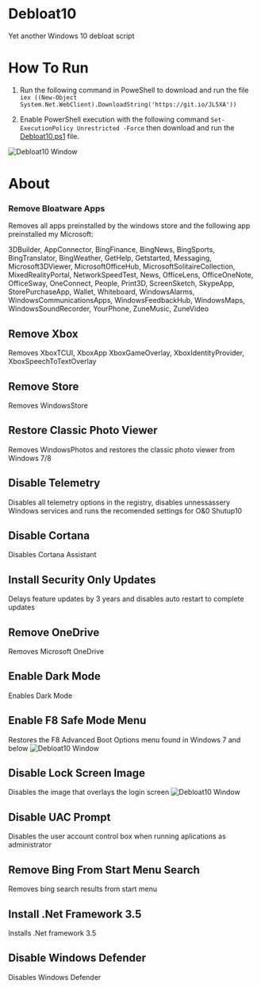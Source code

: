 # Debloat10
Yet another Windows 10 debloat script

# How To Run
1. Run the following command in PoweShell to download and run the file `iex ((New-Object System.Net.WebClient).DownloadString('https://git.io/JL5XA'))`

2. Enable PowerShell execution with the following command `Set-ExecutionPolicy Unrestricted -Force` then download and run the [Debloat10.ps1](https://raw.githubusercontent.com/christopherhowe02/Debloat10/main/Debloat10.ps1) file.

![Debloat10 Window](https://debloat10.netlify.app/Debloat10.png)

# About
### Remove Bloatware Apps
Removes all apps preinstalled by the windows store and the following app preinstalled my Microsoft:

3DBuilder, AppConnector, BingFinance, BingNews, BingSports, BingTranslator, BingWeather, GetHelp, Getstarted, Messaging, Microsoft3DViewer, MicrosoftOfficeHub, MicrosoftSolitaireCollection, MixedRealityPortal, NetworkSpeedTest, News, OfficeLens, OfficeOneNote, OfficeSway, OneConnect, People, Print3D, ScreenSketch, SkypeApp, StorePurchaseApp, Wallet, Whiteboard, WindowsAlarms, WindowsCommunicationsApps, WindowsFeedbackHub, WindowsMaps, WindowsSoundRecorder, YourPhone, ZuneMusic, ZuneVideo

## Remove Xbox
Removes XboxTCUI, XboxApp XboxGameOverlay, XboxIdentityProvider, XboxSpeechToTextOverlay

## Remove Store
Removes WindowsStore

## Restore Classic Photo Viewer
Removes WindowsPhotos and restores the classic photo viewer from Windows 7/8

## Disable Telemetry
Disables all telemetry options in the registry, disables unnessassery Windows services and runs the recomended settings for O&0 Shutup10

## Disable Cortana
Disables Cortana Assistant

## Install Security Only Updates
Delays feature updates by 3 years and disables auto restart to complete updates

## Remove OneDrive
Removes Microsoft OneDrive

## Enable Dark Mode
Enables Dark Mode

## Enable F8 Safe Mode Menu
Restores the F8 Advanced Boot Options menu found in Windows 7 and below
![Debloat10 Window](https://debloat10.netlify.app/AdvancedBootOptions.png)

## Disable Lock Screen Image
Disables the image that overlays the login screen
![Debloat10 Window](https://debloat10.netlify.app/LockScreenImage.png)

## Disable UAC Prompt
Disables the user account control box when running aplications as administrator

## Remove Bing From Start Menu Search
Removes bing search results from start menu

## Install .Net Framework 3.5
Installs .Net framework 3.5

## Disable Windows Defender
Disables Windows Defender
